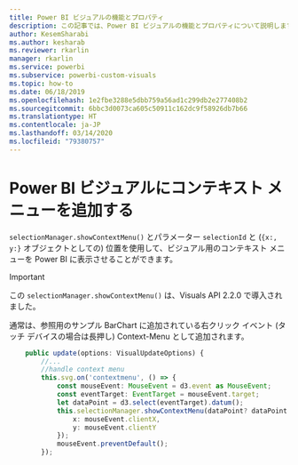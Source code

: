 ```yaml
---
title: Power BI ビジュアルの機能とプロパティ
description: この記事では、Power BI ビジュアルの機能とプロパティについて説明します。
author: KesemSharabi
ms.author: kesharab
ms.reviewer: rkarlin
manager: rkarlin
ms.service: powerbi
ms.subservice: powerbi-custom-visuals
ms.topic: how-to
ms.date: 06/18/2019
ms.openlocfilehash: 1e2fbe3288e5dbb759a56ad1c299db2e277408b2
ms.sourcegitcommit: 6bbc3d0073ca605c50911c162dc9f58926db7b66
ms.translationtype: HT
ms.contentlocale: ja-JP
ms.lasthandoff: 03/14/2020
ms.locfileid: "79380757"
---
```

# <a name="add-context-menu-to-power-bi-visual"></a>Power BI ビジュアルにコンテキスト メニューを追加する

`selectionManager.showContextMenu()` とパラメーター `selectionId` と (`{x:, y:}` オブジェクトとしての) 位置を使用して、ビジュアル用のコンテキスト メニューを Power BI に表示させることができます。

> [!IMPORTANT]
> この `selectionManager.showContextMenu()` は、Visuals API 2.2.0 で導入されました。

通常は、参照用のサンプル BarChart に追加されている右クリック イベント (タッチ デバイスの場合は長押し) Context-Menu として追加されます。

```typescript
    public update(options: VisualUpdateOptions) {
        //...
        //handle context menu
        this.svg.on('contextmenu', () => {
            const mouseEvent: MouseEvent = d3.event as MouseEvent;
            const eventTarget: EventTarget = mouseEvent.target;
            let dataPoint = d3.select(eventTarget).datum();
            this.selectionManager.showContextMenu(dataPoint? dataPoint.selectionId : {}, {
                x: mouseEvent.clientX,
                y: mouseEvent.clientY
            });
            mouseEvent.preventDefault();
        });
```
